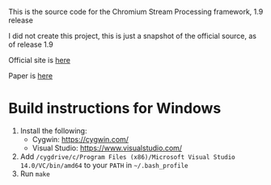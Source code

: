 This is the source code for the Chromium Stream Processing framework, 1.9 release

I did not create this project, this is just a snapshot of the official source, as of release 1.9

Official site is [here](https://graphics.stanford.edu/papers/cr/)

Paper is [here](https://graphics.stanford.edu/papers/cr/cr_lowquality.pdf)

# Build instructions for Windows

1.  Install the following:
    *   Cygwin: https://cygwin.com/
    *   Visual Studio: https://www.visualstudio.com/
2.  Add `/cygdrive/c/Program Files (x86)/Microsoft Visual Studio 14.0/VC/bin/amd64`
    to your `PATH` in `~/.bash_profile`
3.  Run `make`